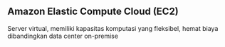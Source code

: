 ## Amazon Elastic Compute Cloud (EC2)

Server virtual, memiliki kapasitas komputasi yang fleksibel, hemat biaya dibandingkan data center on-premise

